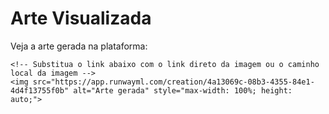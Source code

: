<!DOCTYPE html>
<html lang="pt-br">
<head>
    <meta charset="UTF-8">
    <meta name="viewport" content="width=device-width, initial-scale=1.0">
    <title>Visualização da Arte</title>
</head>
<body>
    <h1>Arte Visualizada</h1>
    <p>Veja a arte gerada na plataforma:</p>
    
    <!-- Substitua o link abaixo com o link direto da imagem ou o caminho local da imagem -->
    <img src="https://app.runwayml.com/creation/4a13069c-08b3-4355-84e1-4d4f13755f0b" alt="Arte gerada" style="max-width: 100%; height: auto;">

</body>
</html>

